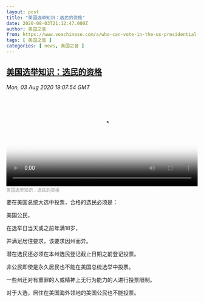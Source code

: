 ```yaml
---
layout: post
title: "美国选举知识：选民的资格"
date: 2020-08-03T21:12:47.000Z
author: 美国之音
from: https://www.voachinese.com/a/who-can-vote-in-the-us-presidential-election-20200803/5528898.html
tags: [ 美国之音 ]
categories: [ news, 美国之音 ]
---
```

<!--1596489167000-->
[美国选举知识：选民的资格](https://www.voachinese.com/a/who-can-vote-in-the-us-presidential-election-20200803/5528898.html)
------

<div>
<div><i>Mon, 03 Aug 2020 19:07:54 GMT</i></div><video poster="https://images.weserv.nl?url=gdb.voanews.com/4cb7d57d-220a-404e-993c-d99b26d3514b_tv_r1_s_w900.jpg" src="https://av.voanews.com/Videoroot/Pangeavideo/2020/08/4/4c/4cb7d57d-220a-404e-993c-d99b26d3514b_240p.mp4" style="width:100%" controls></video><div><small style="color: #999;">美国选举知识：选民的资格</small></div><p>要在美国总统大选中投票，合格的选民必须是：</p><p>美国公民，</p><p>在选举日当天或之前年满18岁，</p><p>并满足居住要求，该要求因州而异。</p><p>潜在选民还必须在本州选民登记截止日期之前登记投票。</p><p>非公民即使是永久居民也不能在美国总统选举中投票。</p><p>一些州还对有重罪的人或精神上无行为能力的人进行投票限制。</p><p>对于大选，居住在美国海外领地的美国公民也不能投票。</p>
</div>
